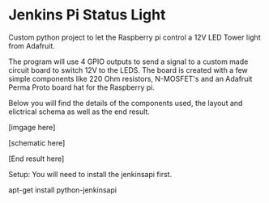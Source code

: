 # Jenkins Pi Status Light
Custom python project to let the Raspberry pi control a 12V LED Tower light from Adafruit.

The program will use 4 GPIO outputs to send a signal to a custom made circuit board to switch 12V to the LEDS. The board is created with a few simple components like 220 Ohm resistors, N-MOSFET's and an Adafruit Perma Proto board hat for the Raspberry pi. 

Below you will find the details of the components used, the layout and elictrical schema as well as the end result.

[imgage here]

[schematic here]

[End result here]

Setup:
You will need to install the jenkinsapi first.

apt-get install python-jenkinsapi

